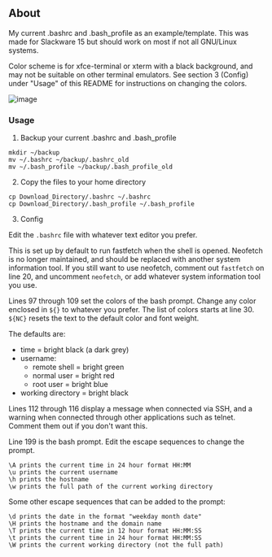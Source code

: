 ## About
My current .bashrc and .bash_profile as an example/template.
This was made for Slackware 15 but should work on most if not all GNU/Linux systems.

Color scheme is for xfce-terminal or xterm with a black background, and may not be suitable on other terminal emulators. See section 3 (Config) under "Usage" of this README for instructions on changing the colors.

![image](https://github.com/user-attachments/assets/f10cab28-82b5-450e-911d-cf2887f5d869)



### Usage
1. Backup your current .bashrc and .bash_profile
```
mkdir ~/backup
mv ~/.bashrc ~/backup/.bashrc_old
mv ~/.bash_profile ~/backup/.bash_profile_old
```

2. Copy the files to your home directory
```
cp Download_Directory/.bashrc ~/.bashrc
cp Download_Directory/.bash_profile ~/.bash_profile
```

3. Config

Edit the `.bashrc` file with whatever text editor you prefer.

This is set up by default to run fastfetch when the shell is opened. Neofetch is no longer maintained, and should be replaced with another system information tool. If you still want to use neofetch, comment out `fastfetch` on line 20, and uncomment `neofetch`, or add whatever system information tool you use.


Lines 97 through 109 set the colors of the bash prompt. Change any color enclosed in `${}` to whatever you prefer. The list of colors starts at line 30. `${NC}` resets the text to the default color and font weight.

The defaults are:
- time = bright black (a dark grey)
- username:
  - remote shell = bright green
  - normal user = bright red 
  - root user = bright blue
- working directory = bright black


Lines 112 through 116 display a message when connected via SSH, and a warning when connected through other applications such as telnet. Comment them out if you don't want this.

Line 199 is the bash prompt. Edit the escape sequences to change the prompt.
```
\A prints the current time in 24 hour format HH:MM
\u prints the current username
\h prints the hostname
\w prints the full path of the current working directory
```
Some other escape sequences that can be added to the prompt:
```
\d prints the date in the format "weekday month date"
\H prints the hostname and the domain name
\T prints the current time in 12 hour format HH:MM:SS 
\t prints the current time in 24 hour format HH:MM:SS 
\W prints the current working directory (not the full path)
```
